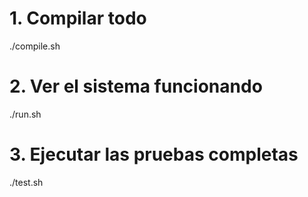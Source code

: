 # 1. Compilar todo
./compile.sh

# 2. Ver el sistema funcionando
./run.sh

# 3. Ejecutar las pruebas completas
./test.sh